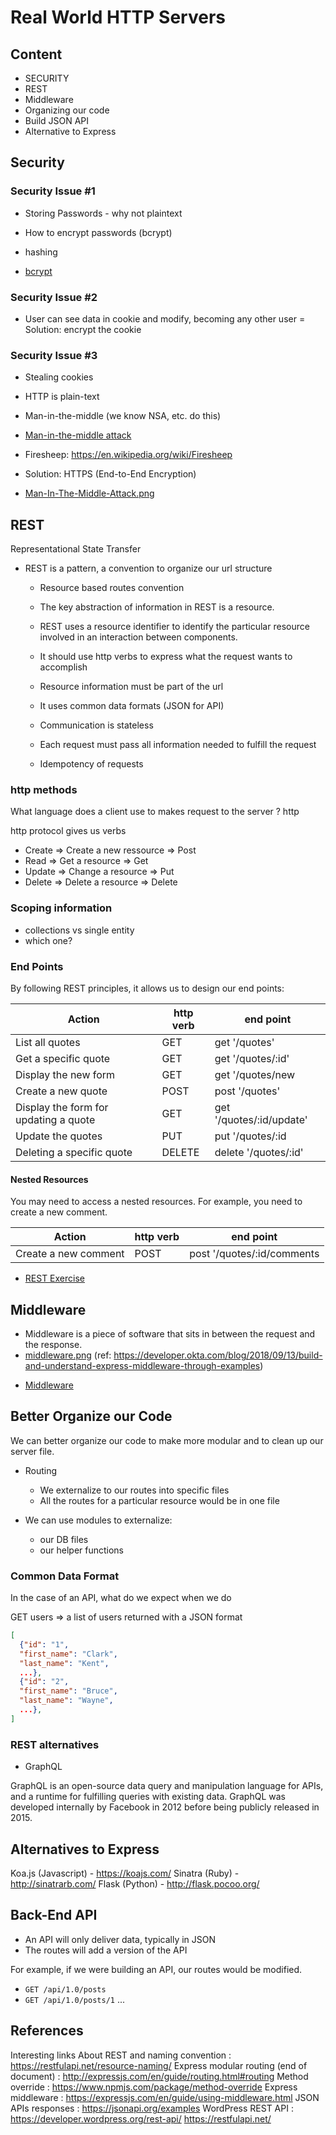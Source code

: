 # Real World HTTP Servers

## Content

- SECURITY
- REST
- Middleware
- Organizing our code
- Build JSON API
- Alternative to Express

## Security

### Security Issue #1

- Storing Passwords - why not plaintext
- How to encrypt passwords (bcrypt)
- hashing

- [bcrypt](./images/bcrypt.jpg)

### Security Issue #2

- User can see data in cookie and modify, becoming any other user
  = Solution: encrypt the cookie

### Security Issue #3

- Stealing cookies
- HTTP is plain-text
- Man-in-the-middle (we know NSA, etc. do this)
- [Man-in-the-middle attack](./images/Man-In-The-Middle-Attack.png)
- Firesheep: https://en.wikipedia.org/wiki/Firesheep
- Solution: HTTPS (End-to-End Encryption)

- [Man-In-The-Middle-Attack.png](./Man-In-The-Middle-Attack.png)

## REST

Representational State Transfer

- REST is a pattern, a convention to organize our url structure

  - Resource based routes convention

  - The key abstraction of information in REST is a resource.

  - REST uses a resource identifier to identify the particular resource involved in an interaction between components.

  - It should use http verbs to express what the request wants to accomplish
  - Resource information must be part of the url
  - It uses common data formats (JSON for API)
  - Communication is stateless
  - Each request must pass all information needed to fulfill the request
  - Idempotency of requests

### http methods

What language does a client use to makes request to the server ? http

http protocol gives us verbs

- Create => Create a new ressource => Post
- Read => Get a resource => Get
- Update => Change a resource => Put
- Delete => Delete a resource => Delete

### Scoping information

- collections vs single entity
- which one?

### End Points

By following REST principles, it allows us to design our end points:

| Action                                | http verb | end point                |
| ------------------------------------- | --------- | ------------------------ |
| List all quotes                       | GET       | get '/quotes'            |
| Get a specific quote                  | GET       | get '/quotes/:id'        |
| Display the new form                  | GET       | get '/quotes/new         |
| Create a new quote                    | POST      | post '/quotes'           |
| Display the form for updating a quote | GET       | get '/quotes/:id/update' |
| Update the quotes                     | PUT       | put '/quotes/:id         |
| Deleting a specific quote             | DELETE    | delete '/quotes/:id'     |

#### Nested Resources

You may need to access a nested resources. For example, you need to create a new comment.

| Action               | http verb | end point                  |
| -------------------- | --------- | -------------------------- |
| Create a new comment | POST      | post '/quotes/:id/comments |

- [REST Exercise](https://gist.github.com/DominicTremblay/941afbe1295ec666d3539d448df7c776)

## Middleware

- Middleware is a piece of software that sits in between the request and the response.
- [middleware.png](./middleware.png)
  (ref: https://developer.okta.com/blog/2018/09/13/build-and-understand-express-middleware-through-examples)

* [Middleware](./images/middleware.png)

## Better Organize our Code

We can better organize our code to make more modular and to clean up our server file.

- Routing

  - We externalize to our routes into specific files
  - All the routes for a particular resource would be in one file

- We can use modules to externalize:

  - our DB files
  - our helper functions

### Common Data Format

In the case of an API, what do we expect when we do

GET users => a list of users returned with a JSON format

```json
[
  {"id": "1",
  "first_name": "Clark",
  "last_name": "Kent",
  ...},
  {"id": "2",
  "first_name": "Bruce",
  "last_name": "Wayne",
  ...},
]
```

### REST alternatives

- GraphQL

GraphQL is an open-source data query and manipulation language for APIs, and a runtime for fulfilling queries with existing data. GraphQL was developed internally by Facebook in 2012 before being publicly released in 2015.

## Alternatives to Express

Koa.js (Javascript) - https://koajs.com/
Sinatra (Ruby) - http://sinatrarb.com/
Flask (Python) - http://flask.pocoo.org/

## Back-End API

- An API will only deliver data, typically in JSON
- The routes will add a version of the API

For example, if we were building an API, our routes would be modified.

- `GET /api/1.0/posts`
- `GET /api/1.0/posts/1`
  ...

## References

Interesting links
About REST and naming convention : https://restfulapi.net/resource-naming/
Express modular routing (end of document) : http://expressjs.com/en/guide/routing.html#routing
Method override : https://www.npmjs.com/package/method-override
Express middleware : https://expressjs.com/en/guide/using-middleware.html
JSON APIs responses : https://jsonapi.org/examples
WordPress REST API : https://developer.wordpress.org/rest-api/
https://restfulapi.net/
